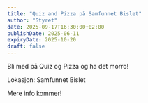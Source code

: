 ```yaml
---
title: "Quiz and Pizza på Samfunnet Bislet"
author: "Styret"
date: 2025-09-17T16:30:00+02:00
publishDate: 2025-06-11
expiryDate: 2025-10-20
draft: false
---
```

Bli med på Quiz og Pizza og ha det morro!

Lokasjon: Samfunnet Bislet

Mere info kommer!
<!--more-->


